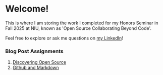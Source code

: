 # Welcome!

This is where I am storing the work I completed for my Honors Seminar in Fall 2025 at NIU, known as 'Open Source Collaborating Beyond Code'.

Feel free to explore or ask me questions on [my LinkedIn](https://www.linkedin.com/in/grace-sanner-867138300/)!

### Blog Post Assignments
1. [Discovering Open Source](https://g-sanner.github.io/HON-310/BP-01)
1. [Github and Markdown](https://g-sanner.github.io/HON-310/BP-02)